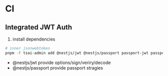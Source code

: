 # CI


## Integrated JWT Auth



1. install dependencies

```bash
# inner jsonwebtoken
pnpm -F tsai-admin add @nestjs/jwt @nestjs/passport passport-jwt passport
``` 


- @nestjs/jwt provide options/sign/veriry/decode
- @nestjs/passport provide passport stragies
